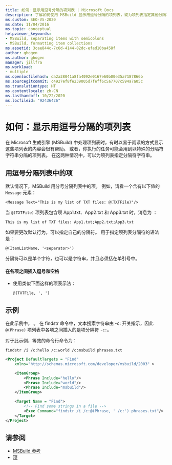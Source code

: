 ```yaml
---
title: 如何：显示用逗号分隔的项列表 | Microsoft Docs
description: 了解如何使用 MSBuild 显示用逗号分隔的项列表，或为项列表指定其他分隔符字符串。
ms.custom: SEO-VS-2020
ms.date: 11/04/2016
ms.topic: conceptual
helpviewer_keywords:
- MSBuild, separating items with semicolons
- MSBuild, formatting item collections
ms.assetid: 3cae844c-7c6d-4144-82dc-efad10ba458f
author: ghogen
ms.author: ghogen
manager: jillfra
ms.workload:
- multiple
ms.openlocfilehash: da2a38041a8fa4092e0167e60b00e35a7187866b
ms.sourcegitcommit: c4927ef8fe239005d7feff6c5a7707c594a7a05c
ms.translationtype: HT
ms.contentlocale: zh-CN
ms.lasthandoff: 10/22/2020
ms.locfileid: "92436426"
---
```

# <a name="how-to-display-an-item-list-separated-with-commas"></a>如何：显示用逗号分隔的项列表

在 Microsoft 生成引擎 (MSBuild) 中处理项列表时，有时以易于阅读的方式显示这些项列表的内容会很有帮助。 或者，你执行的任务可能会用到以特殊的分隔符字符串分隔的项列表。 在这两种情况中，可以为项列表指定分隔符字符串。

## <a name="separate-items-in-a-list-with-commas"></a>用逗号分隔列表中的项

默认情况下，MSBuild 用分号分隔列表中的项。 例如，请看一个含有以下值的 `Message` 元素：

`<Message Text="This is my list of TXT files: @(TXTFile)"/>`

当 `@(TXTFile)` 项列表包含项 App1.txt、App2.txt 和 App3.txt 时，消息为  ：

`This is my list of TXT files: App1.txt;App2.txt;App3.txt`

如果要更改默认行为，可以指定自己的分隔符。 用于指定项列表分隔符的语法是：

`@(ItemListName, '<separator>')`

分隔符可以是单个字符，也可以是字符串，并且必须括在单引号中。

#### <a name="to-insert-a-comma-and-a-space-between-items"></a>在各项之间插入逗号和空格

- 使用类似下面这样的项表示法：

    `@(TXTFile, ', ')`

## <a name="example"></a>示例

在此示例中，  。 在 findstr 命令中，文本搜索字符串由 -c:  开关指示，因此 `@(Phrase)` 项列表中各项之间插入的是项分隔符 `-c:`。

对于此示例，等效的命令行命令为：

`findstr /i /c:hello /c:world /c:msbuild phrases.txt`

```xml
<Project DefaultTargets = "Find"
    xmlns="http://schemas.microsoft.com/developer/msbuild/2003" >

    <ItemGroup>
        <Phrase Include="hello"/>
        <Phrase Include="world"/>
        <Phrase Include="msbuild"/>
    </ItemGroup>

    <Target Name = "Find">
        <!-- Find some strings in a file -->
        <Exec Command="findstr /i /c:@(Phrase, ' /c:') phrases.txt"/>
    </Target>
</Project>
```

## <a name="see-also"></a>请参阅

- [MSBuild 参考](../msbuild/msbuild-reference.md)
- [项](../msbuild/msbuild-items.md)
